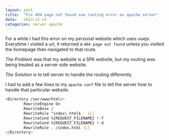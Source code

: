 ```yaml
---
layout: post
title:  "Fix 404 page not found vue routing error on apache server"
date:   2023-12-14
categories: server apache 
---
```


For a while i had this error on my personal website which uses vuejs. Everytime i visited a url, it returned a `404 page not found` unless you visited the homepage then navigated to that route. 

*The Problem* was that my website is a SPA website, but my routing was being treated as a server side website.
  


*The Solution* is to tell server to handle the routing differently.

I had to add a few lines to my `apache.conf` file to tell the server how to handle that particular website.


```bash
<Directory /var/www/html/>
        RewriteEngine On
        RewriteBase /
        RewriteRule ^index\.html$ - [L]
        RewriteCond %{REQUEST_FILENAME} !-f
        RewriteCond %{REQUEST_FILENAME} !-d
        RewriteRule . /index.html [L]
</Directory>
``` 

